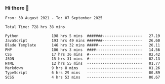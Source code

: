 ### Hi there 👋

<!--
**dominoto/dominoto** is a ✨ _special_ ✨ repository because its `README.md` (this file) appears on your GitHub profile.

Here are some ideas to get you started:

- 🔭 I’m currently working on ...
- 🌱 I’m currently learning ...
- 👯 I’m looking to collaborate on ...
- 🤔 I’m looking for help with ...
- 💬 Ask me about ...
- 📫 How to reach me: ...
- 😄 Pronouns: ...
- ⚡ Fun fact: ...
-->
<!--START_SECTION:waka-->

```txt
From: 30 August 2021 - To: 07 September 2025

Total Time: 728 hrs 38 mins

Python               198 hrs 5 mins  #######------------------   27.19 %
JavaScript           193 hrs 49 mins #######------------------   26.60 %
Blade Template       146 hrs 32 mins #####--------------------   20.11 %
PHP                  106 hrs 3 mins  ####---------------------   14.56 %
CSS                  17 hrs 36 mins  #------------------------   02.42 %
JSON                 15 hrs 31 mins  #------------------------   02.13 %
HTML                 12 hrs 55 mins  -------------------------   01.77 %
Markdown             9 hrs 8 mins    -------------------------   01.26 %
TypeScript           6 hrs 29 mins   -------------------------   00.89 %
SCSS                 4 hrs 53 mins   -------------------------   00.67 %
```

<!--END_SECTION:waka-->
